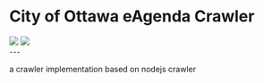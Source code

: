 <h1>City of Ottawa eAgenda Crawler</h1> 
<a href="https://codeclimate.com/github/micguo/city_ottawa_eagenda_crawler"><img src="https://codeclimate.com/github/micguo/city_ottawa_eagenda_crawler/badges/gpa.svg" /></a>
<a href="https://circleci.com/gh/micguo/city_ottawa_eagenda_crawler"><img src='https://circleci.com/gh/micguo/city_ottawa_eagenda_crawler.svg?style=shield'></a>
<br />
---

a crawler implementation based on nodejs crawler
